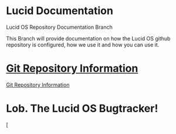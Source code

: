 Lucid Documentation
=====

Lucid OS Repository Documentation Branch

This Branch will provide documentation on how the Lucid OS github repository is configured, how we use it and how you can use it.

[Git Repository Information](git/README.md)
=====
[Git Repository Information](git/README.md)

Lob. The Lucid OS Bugtracker!
=====
[